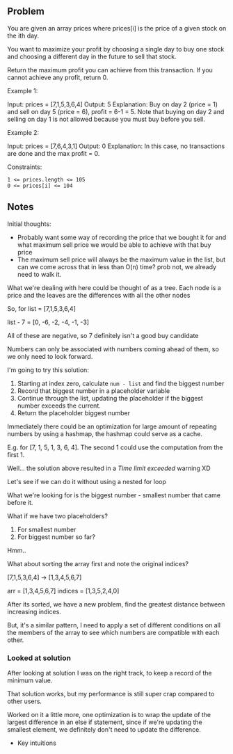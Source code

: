 ## Problem

You are given an array prices where prices[i] is the 
price of a given stock on the ith day.

You want to maximize your profit by choosing a single day to buy one 
stock and choosing a different day in the future to sell that stock.

Return the maximum profit you can achieve from this transaction.
If you cannot achieve any profit, return 0.
 

Example 1:

Input: prices = [7,1,5,3,6,4]
Output: 5
Explanation: Buy on day 2 (price = 1) and sell on day 5 (price = 6), profit = 6-1 = 5.
Note that buying on day 2 and selling on day 1 is not allowed because you must buy before you sell.

Example 2:

Input: prices = [7,6,4,3,1]
Output: 0
Explanation: In this case, no transactions are done and the max profit = 0.

 

Constraints:

    1 <= prices.length <= 105
    0 <= prices[i] <= 104

## Notes

Initial thoughts:
- Probably want some way of recording the price that we bought it for
and what maximum sell price we would be able to achieve with that buy price
- The maximum sell price will always be the maximum value in the list, but can
we come across that in less than O(n) time? prob not, we already need to walk
it.

What we're dealing with here could be thought of as a tree. Each node is a price
and the leaves are the differences with all the other nodes

So, for list = [7,1,5,3,6,4]

list - 7 = [0, -6, -2, -4, -1, -3]

All of these are negative, so 7 definitely isn't a good buy candidate

Numbers can only be associated with numbers coming ahead of them, so we only
need to look forward.

I'm going to try this solution:
1. Starting at index zero, calculate `num - list` and find the biggest number
2. Record that biggest number in a placeholder variable
3. Continue through the list, updating the placeholder if the biggest number
exceeds the current.
4. Return the placeholder biggest number

Immediately there could be an optimization for large amount of repeating numbers
by using a hashmap, the hashmap could serve as a cache.

E.g. for [7, 1, 5, 1, 3, 6, 4]. The second 1 could use the computation from
the first 1.

Well... the solution above resulted in a *Time limit exceeded* warning XD

Let's see if we can do it without using a nested for loop

What we're looking for is the biggest number - smallest number that came
before it.

What if we have two placeholders?
1. For smallest number
2. For biggest number so far?

Hmm.. 

What about sorting the array first and note the original indices?

[7,1,5,3,6,4] -> [1,3,4,5,6,7]

arr =       [1,3,4,5,6,7]
indices =   [1,3,5,2,4,0]

After its sorted, we have a new problem, find the greatest distance between
increasing indices.

But, it's a similar pattern, I need to apply a set of different conditions
on all the members of the array to see which numbers are compatible with
each other.

### Looked at solution

After looking at solution I was on the right track, to keep a record of the
minimum value.

That solution works, but my performance is still super crap compared to other
users. 

Worked on it a little more, one optimization is to wrap the update of the 
largest difference in an else if statement, since if we're updating the smallest
element, we definitely don't need to update the difference.

- Key intuitions
